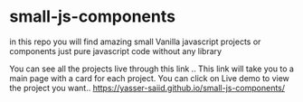 # small-js-components

in this repo you will find amazing small Vanilla javascript projects or components
just pure javascript code without any library

You can see all the projects live through this link ..
This link will take you to a main page with a card for each project. 
You can click on Live demo to view the project you want..
https://yasser-saiid.github.io/small-js-components/

